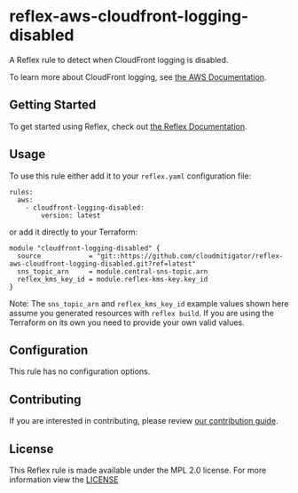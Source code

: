 # reflex-aws-cloudfront-logging-disabled
A Reflex rule to detect when CloudFront logging is disabled.

To learn more about CloudFront logging, see [the AWS Documentation](https://docs.aws.amazon.com/AmazonCloudFront/latest/DeveloperGuide/reports-and-monitoring.html).

## Getting Started
To get started using Reflex, check out [the Reflex Documentation](https://docs.cloudmitigator.com/).

## Usage
To use this rule either add it to your `reflex.yaml` configuration file:  
```
rules:
  aws:
    - cloudfront-logging-disabled:
        version: latest
```

or add it directly to your Terraform:  
```
module "cloudfront-logging-disabled" {
  source            = "git::https://github.com/cloudmitigator/reflex-aws-cloudfront-logging-disabled.git?ref=latest"
  sns_topic_arn     = module.central-sns-topic.arn
  reflex_kms_key_id = module.reflex-kms-key.key_id
}
```

Note: The `sns_topic_arn` and `reflex_kms_key_id` example values shown here assume you generated resources with `reflex build`. If you are using the Terraform on its own you need to provide your own valid values.

## Configuration
This rule has no configuration options.

## Contributing
If you are interested in contributing, please review [our contribution guide](https://docs.cloudmitigator.com/about/contributing.html).

## License
This Reflex rule is made available under the MPL 2.0 license. For more information view the [LICENSE](https://github.com/cloudmitigator/reflex-aws-cloudfront-logging-disabled/blob/master/LICENSE) 

